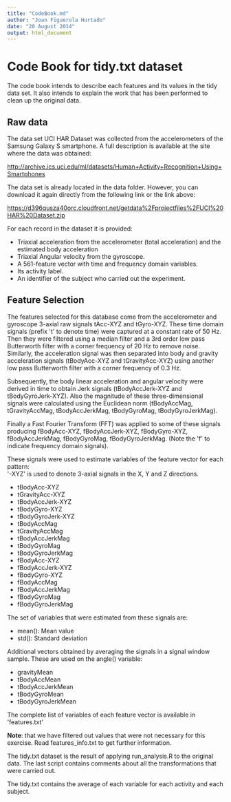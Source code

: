 ```yaml
---
title: "CodeBook.md"
author: "Joan Figuerola Hurtado"
date: "20 August 2014"
output: html_document
---
```


# Code Book for tidy.txt dataset

The code book intends to describe each features and its values in the tidy data set. It also intends to explain the work that has been performed to clean up the original data.

## Raw data
The data set UCI HAR Dataset was collected from the accelerometers of the Samsung Galaxy S smartphone. A full description is available at the site where the data was obtained: 

<http://archive.ics.uci.edu/ml/datasets/Human+Activity+Recognition+Using+Smartphones>

The data set is already located in the data folder. However, you can download it again directly from the following link or the link above: 

<https://d396qusza40orc.cloudfront.net/getdata%2Fprojectfiles%2FUCI%20HAR%20Dataset.zip>

For each record in the dataset it is provided: 

  *   Triaxial acceleration from the accelerometer (total acceleration) and the estimated body acceleration
  *   Triaxial Angular velocity from the gyroscope.
  *   A 561-feature vector with time and frequency domain variables.
  *   Its activity label.
  *   An identifier of the subject who carried out the experiment.

## Feature Selection 

The features selected for this database come from the accelerometer and gyroscope 3-axial raw signals tAcc-XYZ and tGyro-XYZ. These time domain signals (prefix 't' to denote time) were captured at a constant rate of 50 Hz. Then they were filtered using a median filter and a 3rd order low pass Butterworth filter with a corner frequency of 20 Hz to remove noise. Similarly, the acceleration signal was then separated into body and gravity acceleration signals (tBodyAcc-XYZ and tGravityAcc-XYZ) using another low pass Butterworth filter with a corner frequency of 0.3 Hz. 

Subsequently, the body linear acceleration and angular velocity were derived in time to obtain Jerk signals (tBodyAccJerk-XYZ and tBodyGyroJerk-XYZ). Also the magnitude of these three-dimensional signals were calculated using the Euclidean norm (tBodyAccMag, tGravityAccMag, tBodyAccJerkMag, tBodyGyroMag, tBodyGyroJerkMag). 

Finally a Fast Fourier Transform (FFT) was applied to some of these signals producing fBodyAcc-XYZ, fBodyAccJerk-XYZ, fBodyGyro-XYZ, fBodyAccJerkMag, fBodyGyroMag, fBodyGyroJerkMag. (Note the 'f' to indicate frequency domain signals). 

These signals were used to estimate variables of the feature vector for each pattern:  
'-XYZ' is used to denote 3-axial signals in the X, Y and Z directions.

* tBodyAcc-XYZ
* tGravityAcc-XYZ
* tBodyAccJerk-XYZ
* tBodyGyro-XYZ
* tBodyGyroJerk-XYZ
* tBodyAccMag
* tGravityAccMag
* tBodyAccJerkMag
* tBodyGyroMag
* tBodyGyroJerkMag
* fBodyAcc-XYZ
* fBodyAccJerk-XYZ
* fBodyGyro-XYZ
* fBodyAccMag
* fBodyAccJerkMag
* fBodyGyroMag
* fBodyGyroJerkMag

The set of variables that were estimated from these signals are: 

* mean(): Mean value
* std(): Standard deviation

Additional vectors obtained by averaging the signals in a signal window sample. These are used on the angle() variable:

* gravityMean
* tBodyAccMean
* tBodyAccJerkMean
* tBodyGyroMean
* tBodyGyroJerkMean

The complete list of variables of each feature vector is available in 'features.txt'

**Note**: that we have filtered out values that were not necessary for this exercise. Read features_info.txt to get further information.

The tidy.txt dataset is the result of applying run_analysis.R to the original data. The last script contains comments about all the transformations that were carried out.

The tidy.txt contains the average of each variable for each activity and each subject.
